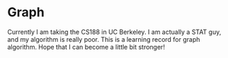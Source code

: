 # Graph
  Currently I am taking the CS188 in UC Berkeley. I am actually a STAT guy, and my algorithm is really poor. This is a learning record for graph algorithm. Hope that I can become a little bit stronger!
